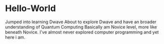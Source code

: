 # Hello-World
Jumped into learning Dwave
About to explore Dwave and have an broader understanding of Quantum Computing
Basically am Novice level, more like beneath Novice. I've almost never explored computer programming and yet here i am.

